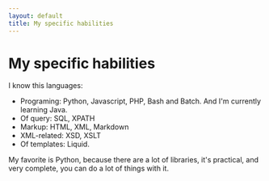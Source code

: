 ```yaml
---
layout: default
title: My specific habilities
---
```

# My specific habilities

I know this languages: 
* Programing: Python, Javascript, PHP, Bash and Batch. And I'm currently learning Java.
* Of query: SQL, XPATH
* Markup: HTML, XML, Markdown
* XML-related: XSD, XSLT
* Of templates: Liquid.

My favorite is Python, because there are a lot of libraries, it's practical, and very complete, you can do a lot of things with it.
